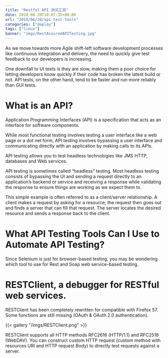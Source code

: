 ```yaml
---
title: "Restful API 测试工具"
date: 2018-06-20T10:07:35+08:00
url: "2018/06/20/api-test-tools"
categories: ["deploy"]
tags: ["linux"]
banner: "imgs/RestAssuredAPITesting.jpg"
---
```


As we move towards more Agile shift-left software development processes like continuous integration and delivery, the need to quickly give test feedback to our developers is increasing.

One downfall to UI tests is they are slow, making them a poor choice for letting developers know quickly if their code has broken the latest build or not. API tests, on the other hand, tend to be faster and run more reliably than GUI tests.

<!--more-->
# What is an API?
Application Programming Interfaces (API) is a specification that acts as an interface for software components.

While most functional testing involves testing a user interface like a web page or a dot net form, API testing involves bypassing a user interface and communicating directly with an application by making calls to its APIs.

API testing allows you to test headless technologies like JMS HTTP, databases and Web services.

API testing is sometimes called “headless” testing. Most headless testing consists of bypassing the UI and sending a request directly to an application’s backend or service and receiving a response while validating the response to ensure things are working as we expect them to.

This simple example is often referred to as a client/server relationship. A client makes a request by asking for a resource; the request then goes out and finds a server that can fill that request. The server locates the desired resource and sends a response back to the client.

# What API Testing Tools Can I Use to Automate API Testing?
Since Selenium is just for browser-based testing, you may be wondering which tool to use for Rest and Soap web service-based testing.

# RESTClient, a debugger for RESTful web services.
RESTClient has been completely rewritten for compatible with Firefox 57. Some functions are still missing (OAuth & OAuth 2.0 authentication).

{{< gallery "/imgs/RESTClient.png" >}}

RESTClient supports all HTTP methods RFC2616 (HTTP/1.1) and RFC2518 (WebDAV). You can construct custom HTTP request (custom method with resources URI and HTTP request Body) to directly test requests against a server.

<!--more-->
